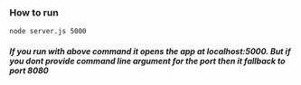 ### How to run
```
node server.js 5000
```
##### If you run with above command it opens the app at localhost:5000. But if you dont provide command line argument for the port then it fallback to port 8080
